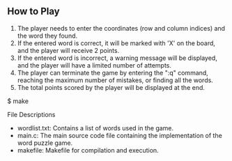 ## How to Play
1. The player needs to enter the coordinates (row and column indices) and the word they found.
2. If the entered word is correct, it will be marked with 'X' on the board, and the player will receive 2 points.
3. If the entered word is incorrect, a warning message will be displayed, and the player will have a limited number of attempts.
4. The player can terminate the game by entering the ":q" command, reaching the maximum number of mistakes, or finding all the words.
5. The total points scored by the player will be displayed at the end.

  $ make

File Descriptions
* wordlist.txt: Contains a list of words used in the game.
* main.c: The main source code file containing the implementation of the word puzzle game.
* makefile: Makefile for compilation and execution. 
